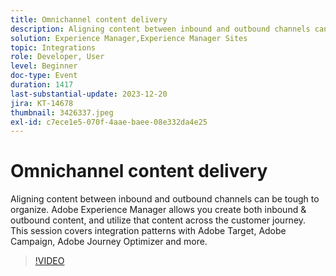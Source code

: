 ```yaml
---
title: Omnichannel content delivery
description: Aligning content between inbound and outbound channels can be tough to organize. Adobe Experience Manager allows you create both inbound & outbound content, and utilize that content across the customer journey. This session covers integration patterns with Adobe Target, Adobe Campaign, Adobe Journey Optimizer and more.
solution: Experience Manager,Experience Manager Sites
topic: Integrations
role: Developer, User
level: Beginner
doc-type: Event
duration: 1417
last-substantial-update: 2023-12-20
jira: KT-14678
thumbnail: 3426337.jpeg
exl-id: c7ece1e5-070f-4aae-baee-08e332da4e25
---
```

# Omnichannel content delivery

Aligning content between inbound and outbound channels can be tough to organize. Adobe Experience Manager allows you create both inbound & outbound content, and utilize that content across the customer journey. This session covers integration patterns with Adobe Target, Adobe Campaign, Adobe Journey Optimizer and more.

>[!VIDEO](https://video.tv.adobe.com/v/3426337/?learn=on)
